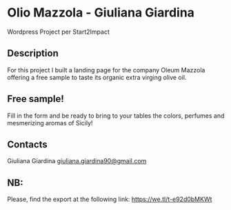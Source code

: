 # Olio Mazzola - Giuliana Giardina
Wordpress Project per Start2Impact

## Description
For this project I built a landing page for the company Oleum Mazzola offering a free sample to taste its organic extra virging olive oil.

## Free sample!
Fill in the form and be ready to bring to your tables the colors, perfumes and mesmerizing aromas of Sicily!

## Contacts
Giuliana Giardina [giuliana.giardina90@gmail.com](mailto:giuliana.giardina90@gmail.com?subject=[GitHub]%20Read%20Me)

## NB: 
Please, find the export at the following link: https://we.tl/t-e92d0bMKWt 
